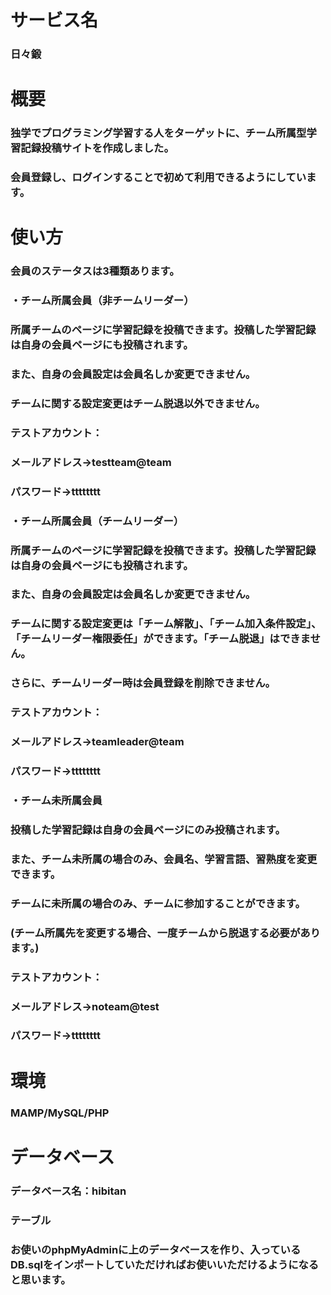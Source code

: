 # サービス名
### 日々鍛
# 概要
### 独学でプログラミング学習する人をターゲットに、チーム所属型学習記録投稿サイトを作成しました。
### 会員登録し、ログインすることで初めて利用できるようにしています。
# 使い方
### 会員のステータスは3種類あります。
### ・チーム所属会員（非チームリーダー）
### 所属チームのページに学習記録を投稿できます。投稿した学習記録は自身の会員ページにも投稿されます。
### また、自身の会員設定は会員名しか変更できません。
### チームに関する設定変更はチーム脱退以外できません。
### テストアカウント：
### メールアドレス→testteam@team
### パスワード→tttttttt
### ・チーム所属会員（チームリーダー）
### 所属チームのページに学習記録を投稿できます。投稿した学習記録は自身の会員ページにも投稿されます。
### また、自身の会員設定は会員名しか変更できません。
### チームに関する設定変更は「チーム解散」、「チーム加入条件設定」、「チームリーダー権限委任」ができます。「チーム脱退」はできません。
### さらに、チームリーダー時は会員登録を削除できません。
### テストアカウント：
### メールアドレス→teamleader@team
### パスワード→tttttttt
### ・チーム未所属会員
### 投稿した学習記録は自身の会員ページにのみ投稿されます。
### また、チーム未所属の場合のみ、会員名、学習言語、習熟度を変更できます。
### チームに未所属の場合のみ、チームに参加することができます。
### (チーム所属先を変更する場合、一度チームから脱退する必要があります。)
### テストアカウント：
### メールアドレス→noteam@test
### パスワード→tttttttt
# 環境
### MAMP/MySQL/PHP
# データベース
### データベース名：hibitan
### テーブル
### お使いのphpMyAdminに上のデータベースを作り、入っているDB.sqlをインポートしていただければお使いいただけるようになると思います。
